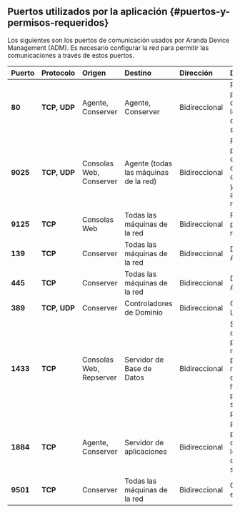 ## Puertos utilizados por la aplicación {#puertos-y-permisos-requeridos}

Los siguientes son los puertos de comunicación usados por Aranda Device Management (ADM).
Es necesario configurar la red para permitir las comunicaciones a través de estos puertos.

| **Puerto** | **Protocolo** | **Origen** | **Destino** | **Dirección** | **Descripción** |
| :--- |  :--- | :--- | :--- | :--- | :--- |
| **80** | **TCP, UDP** | Agente, Conserver | Agente, Conserver | Bidireccional | Requerido para la conexión de los clientes con el servidor. |
| **9025** | **TCP, UDP** | Consolas Web, Conserver | Agente (todas las máquinas de la red) | Bidireccional | Requerido para la comunicación del servidor con el agente y para la administración remota. |
| **9125** | **TCP** | Consolas Web | Todas las máquinas de la red | Bidireccional | Requerido para el control remoto RFB. |
| **139** | **TCP** | Conserver | Todas las máquinas de la red | Bidireccional | Despliegue de Agentes |
| **445** | **TCP** | Conserver | Todas las máquinas de la red | Bidireccional | Despliegue de Agentes |
| **389** | **TCP, UDP** | Conserver | Controladores de Dominio | Bidireccional | Conexión LDAP |
| **1433** | **TCP** | Consolas Web, Repserver | Servidor de Base de Datos | Bidireccional | Servidor Base de Datos. Se puede modificar el puerto si se requiere, se deben habilitar los permisos sobre ese puerto. |
| **1884** | **TCP** | Agente, Conserver | Servidor de aplicaciones | Bidireccional | Requerido para la conexión de los clientes con el servidor. |
| **9501** | **TCP** | Conserver | Todas las máquinas de la red | Bidireccional | Comunicación entre agentes. |